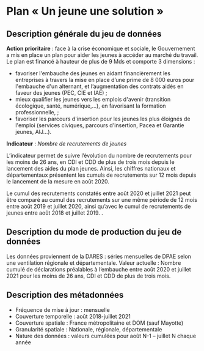 # Plan « Un jeune une solution »
## Description générale du jeu de données 
**Action prioritaire** : face à la crise économique et sociale, le Gouvernement a mis en place un plan pour aider les jeunes à accéder au marché du travail. Le plan est financé à hauteur de plus de 9 Mds  et comporte 3 dimensions :
- favoriser l'embauche des jeunes en aidant financièrement les entreprises à travers la mise en place d’une prime de 8 000 euros pour l'embauche d'un alternant, et l’augmentation des contrats aidés en faveur des jeunes (PEC, CIE et IAE) ;
- mieux qualifier les jeunes vers les emplois d'avenir (transition écologique, santé, numérique,...), en favorisant la formation professionnelle, ;
- favoriser les parcours d'insertion pour les jeunes les plus éloignés de l'emploi (services civiques, parcours d'insertion, Pacea et Garantie jeunes, AIJ...).

**Indicateur** : *Nombre de recrutements de jeunes*

L’indicateur permet de suivre l’évolution du nombre de recrutements pour les moins de 26 ans, en CDI et CDD de plus de trois mois depuis le lancement des aides du plan jeunes. Ainsi, les chiffres nationaux et départementaux présentent les cumuls de recrutements sur 12 mois depuis le lancement de la mesure en août 2020. 

Le cumul des recrutements constatés entre août 2020 et juillet 2021 peut être comparé au cumul des recrutements sur une même période de 12 mois entre août 2019 et juillet 2020, ainsi qu’avec le cumul de recrutements de jeunes entre août 2018 et juillet 2019.  .

## Description du mode de production du jeu de données 
Les données proviennent de la DARES : séries mensuelles de DPAE selon une ventilation régionale et départementale. Valeur actuelle : Nombre cumulé de déclarations préalables à l’embauche entre août 2020 et juillet 2021 pour les moins de 26 ans, CDI et CDD de plus de trois mois.

## Description des métadonnées 
-	Fréquence de mise à jour : mensuelle
-	Couverture temporelle : août 2018-juillet 2021
-	Couverture spatiale : France métropolitaine et DOM (sauf Mayotte)
-	Granularité spatiale :  Nationale, régionale, départementale
-	Nature des données : valeurs cumulées pour août N-1 – juillet N chaque année